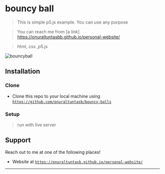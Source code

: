 
# bouncy ball

> This is simple p5.js example. You can use any purpose

> You can reach me from [a link] https://onuraltuntasbb.github.io/personal-website/

> html, css ,p5.js

![bouncyball](https://user-images.githubusercontent.com/53194850/91456179-a3893d80-e88b-11ea-8479-1a96989d7a48.PNG)


## Installation

### Clone

- Clone this repo to your local machine using <a href="https://github.com/onuraltuntasb/bouncy-balls" target="_blank">`https://github.com/onuraltuntasb/bouncy-balls`</a>

### Setup

> run with live server 

## Support

Reach out to me at one of the following places!

- Website at <a href="https://onuraltuntasb.github.io/personal-website/" target="_blank">`https://onuraltuntasb.github.io/personal-website/`</a>

---
